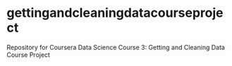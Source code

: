 # gettingandcleaningdatacourseproject
Repository for Coursera Data Science Course 3: Getting and Cleaning Data Course Project
